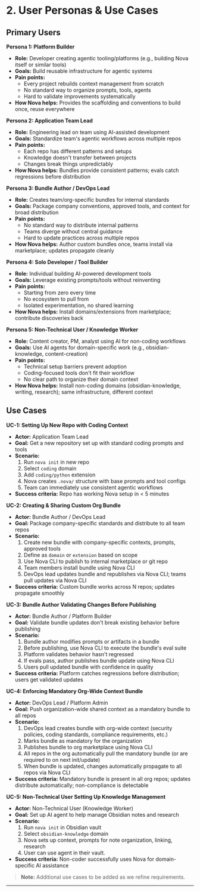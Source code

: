 # 2. User Personas & Use Cases

## Primary Users

**Persona 1: Platform Builder**

- **Role:** Developer creating agentic tooling/platforms (e.g., building Nova itself or similar tools)
- **Goals:** Build reusable infrastructure for agentic systems
- **Pain points:**
  - Every project rebuilds context management from scratch
  - No standard way to organize prompts, tools, agents
  - Hard to validate improvements systematically
- **How Nova helps:** Provides the scaffolding and conventions to build once, reuse everywhere

**Persona 2: Application Team Lead**

- **Role:** Engineering lead on team using AI-assisted development
- **Goals:** Standardize team's agentic workflows across multiple repos
- **Pain points:**
  - Each repo has different patterns and setups
  - Knowledge doesn't transfer between projects
  - Changes break things unpredictably
- **How Nova helps:** Bundles provide consistent patterns; evals catch regressions before distribution

**Persona 3: Bundle Author / DevOps Lead**

- **Role:** Creates team/org-specific bundles for internal standards
- **Goals:** Package company conventions, approved tools, and context for broad distribution
- **Pain points:**
  - No standard way to distribute internal patterns
  - Teams diverge without central guidance
  - Hard to update practices across multiple repos
- **How Nova helps:** Author custom bundles once, teams install via marketplace; updates propagate cleanly

**Persona 4: Solo Developer / Tool Builder**

- **Role:** Individual building AI-powered development tools
- **Goals:** Leverage existing prompts/tools without reinventing
- **Pain points:**
  - Starting from zero every time
  - No ecosystem to pull from
  - Isolated experimentation, no shared learning
- **How Nova helps:** Install domains/extensions from marketplace; contribute discoveries back

**Persona 5: Non-Technical User / Knowledge Worker**

- **Role:** Content creator, PM, analyst using AI for non-coding workflows
- **Goals:** Use AI agents for domain-specific work (e.g., obsidian-knowledge, content-creation)
- **Pain points:**
  - Technical setup barriers prevent adoption
  - Coding-focused tools don't fit their workflow
  - No clear path to organize their domain context
- **How Nova helps:** Install non-coding domains (obsidian-knowledge, writing, research); same infrastructure, different context

## Use Cases

**UC-1: Setting Up New Repo with Coding Context**

- **Actor:** Application Team Lead
- **Goal:** Get a new repository set up with standard coding prompts and tools
- **Scenario:**
  1. Run `nova init` in new repo
  2. Select `coding` domain
  3. Add `coding/python` extension
  4. Nova creates `.nova/` structure with base prompts and tool configs
  5. Team can immediately use consistent agentic workflows
- **Success criteria:** Repo has working Nova setup in < 5 minutes

**UC-2: Creating & Sharing Custom Org Bundle**

- **Actor:** Bundle Author / DevOps Lead
- **Goal:** Package company-specific standards and distribute to all team repos
- **Scenario:**
  1. Create new bundle with company-specific contexts, prompts, approved tools
  2. Define as `domain` or `extension` based on scope
  3. Use Nova CLI to publish to internal marketplace or git repo
  4. Team members install bundle using Nova CLI
  5. DevOps lead updates bundle and republishes via Nova CLI; teams pull updates via Nova CLI
- **Success criteria:** Custom bundle works across N repos; updates propagate smoothly

**UC-3: Bundle Author Validating Changes Before Publishing**

- **Actor:** Bundle Author / Platform Builder
- **Goal:** Validate bundle updates don't break existing behavior before publishing
- **Scenario:**
  1. Bundle author modifies prompts or artifacts in a bundle
  2. Before publishing, use Nova CLI to execute the bundle's eval suite
  3. Platform validates behavior hasn't regressed
  4. If evals pass, author publishes bundle update using Nova CLI
  5. Users pull updated bundle with confidence in quality
- **Success criteria:** Platform catches regressions before distribution; users get validated updates

**UC-4: Enforcing Mandatory Org-Wide Context Bundle**

- **Actor:** DevOps Lead / Platform Admin
- **Goal:** Push organization-wide shared context as a mandatory bundle to all repos
- **Scenario:**
  1. DevOps lead creates bundle with org-wide context (security policies, coding standards, compliance requirements, etc.)
  2. Marks bundle as mandatory for the organization
  3. Publishes bundle to org marketplace using Nova CLI
  4. All repos in the org automatically pull the mandatory bundle (or are required to on next init/update)
  5. When bundle is updated, changes automatically propagate to all repos via Nova CLI
- **Success criteria:** Mandatory bundle is present in all org repos; updates distribute automatically; non-compliance is detectable

**UC-5: Non-Technical User Setting Up Knowledge Management**

- **Actor:** Non-Technical User (Knowledge Worker)
- **Goal:** Set up AI agent to help manage Obsidian notes and research
- **Scenario:**
  1. Run `nova init` in Obsidian vault
  2. Select `obsidian-knowledge` domain
  3. Nova sets up context, prompts for note organization, linking, research
  4. User can use agent in their vault.
- **Success criteria:** Non-coder successfully uses Nova for domain-specific AI assistance

> **Note:** Additional use cases to be added as we refine requirements.

---
